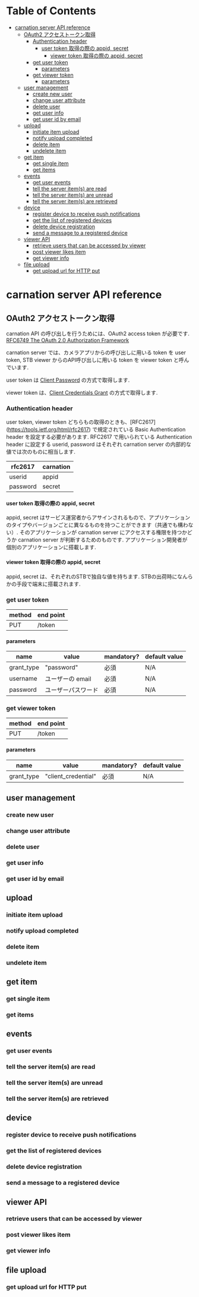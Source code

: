 
Table of Contents
=================

  * [carnation server API reference](#carnation-server-api-reference)
    * [OAuth2 アクセストークン取得](#oauth2-%E3%82%A2%E3%82%AF%E3%82%BB%E3%82%B9%E3%83%88%E3%83%BC%E3%82%AF%E3%83%B3%E5%8F%96%E5%BE%97)
      * [Authentication header](#authentication-header)
        * [user token 取得の際の appid, secret](#user-token-%E5%8F%96%E5%BE%97%E3%81%AE%E9%9A%9B%E3%81%AE-appid-secret)
          * [viewer token 取得の際の appid, secret](#viewer-token-%E5%8F%96%E5%BE%97%E3%81%AE%E9%9A%9B%E3%81%AE-appid-secret)
      * [get user token](#get-user-token)
        * [parameters](#parameters)
      * [get viewer token](#get-viewer-token)
        * [parameters](#parameters-1)
    * [user management](#user-management)
      * [create new user](#create-new-user)
      * [change user attribute](#change-user-attribute)
      * [delete user](#delete-user)
      * [get user info](#get-user-info)
      * [get user id by email](#get-user-id-by-email)
    * [upload](#upload)
      * [initiate item upload](#initiate-item-upload)
      * [notify upload completed](#notify-upload-completed)
      * [delete item](#delete-item)
      * [undelete item](#undelete-item)
    * [get item](#get-item)
      * [get single item](#get-single-item)
      * [get items](#get-items)
    * [events](#events)
      * [get user events](#get-user-events)
      * [tell the server item(s) are read](#tell-the-server-items-are-read)
      * [tell the server item(s) are unread](#tell-the-server-items-are-unread)
      * [tell the server item(s) are retrieved](#tell-the-server-items-are-retrieved)
    * [device](#device)
      * [register device to receive push notifications](#register-device-to-receive-push-notifications)
      * [get the list of registered devices](#get-the-list-of-registered-devices)
      * [delete device registration](#delete-device-registration)
      * [send a message to a registered device](#send-a-message-to-a-registered-device)
    * [viewer API](#viewer-api)
      * [retrieve users that can be accessed by viewer](#retrieve-users-that-can-be-accessed-by-viewer)
      * [post viewer likes item](#post-viewer-likes-item)
      * [get viewer info](#get-viewer-info)
    * [file upload](#file-upload)
      * [get upload url for HTTP put](#get-upload-url-for-http-put)

# carnation server API reference

## OAuth2 アクセストークン取得

carnation API の呼び出しを行うためには、OAuth2 access token が必要です.
[RFC6749 The OAuth 2.0 Authorization Framework](https://tools.ietf.org/html/rfc6749)


carnation server では、カメラアプリからの呼び出しに用いる token を user token, STB viewer からのAPI呼び出しに用いる token を viewer token と呼んでいます.

user token は [Client Password](https://tools.ietf.org/html/rfc6749#section-2.3.1) の方式で取得します. 

viewer token は、[Client Credentials Grant](https://tools.ietf.org/html/rfc6749#section-4.4) の方式で取得します.

### Authentication header 

user token, viewer token どちらもの取得のときも、[RFC2617] (https://tools.ietf.org/html/rfc2617) で規定されている Basic Authentication header を設定する必要があります.
RFC2617 で用いられている Authentication header に設定する userid, password はそれぞれ carnation server の内部的な値では次のものに相当します.


| rfc2617       | carnation     |
|---------------|---------------|
| userid        | appid         |
| password      | secret        |

#### user token 取得の際の appid, secret

appid, secret はサービス運営者からアサインされるもので、アプリケーションのタイプやバージョンごとに異なるものを持つことができます（共通でも構わない）.
そのアプリケーションが carnation server にアクセスする権限を持つかどうか carnation server が判断するためのものです.
アプリケーション開発者が 個別のアプリケーションに搭載します.

#### viewer token 取得の際の appid, secret

appid, secret は、それぞれのSTBで独自な値を持ちます.
STBの出荷時になんらかの手段で端末に搭載されます.

### get user token

| method        | end point     |
|---------------|---------------|
| PUT           | /token    |

#### parameters 

| name        |  value             |  mandatory? | default value  |
|-------------|--------------------|-------------|----------------|
| grant_type  |  "password"        |    必須     | N/A            |
| username    |  ユーザーの email  |    必須     | N/A            |
| password    |  ユーザーパスワード|    必須     | N/A            |

### get viewer token

| method        | end point     |
|---------------|---------------|
| PUT           | /token    |

#### parameters 

| name          |  value                |  mandatory?   | default value  |
|---------------|-----------------------|---------------|----------------|
| grant_type    |  "client_credential"  |    必須       | N/A            |



## user management

### create new user

### change user attribute

### delete user

### get user info

### get user id by email

## upload

### initiate item upload

### notify upload completed

### delete item

### undelete item

## get item

### get single item

### get items

## events

### get user events

### tell the server item(s) are read

### tell the server item(s) are unread

### tell the server item(s) are retrieved

## device

### register device to receive push notifications

### get the list of registered devices

### delete device registration

### send a message to a registered device

## viewer API

### retrieve users that can be accessed by viewer

### post viewer likes item

### get viewer info

## file upload

### get upload url for HTTP put

